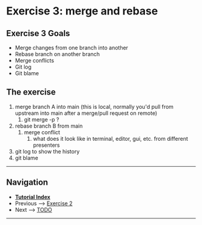 # Exercise 3: merge and rebase

## Exercise 3 Goals

- Merge changes from one branch into another
- Rebase branch on another branch
- Merge conflicts
- Git log
- Git blame

## The exercise

1. merge branch A into main (this is local, normally you'd pull from upstream into main after a merge/pull request on remote)
    1. git merge -p ?
2. rebase branch B from main
    1. merge conflict
        1. what does it look like in terminal, editor, gui, etc. from different presenters
3. git log to show the history
4. git blame

------

## Navigation

- [**Tutorial Index**](../README.md#tutorial-outline)
- Previous --> [Exercise 2](./ex2-local-branch-and-commit.md)
- Next --> [TODO](TODO)

------
